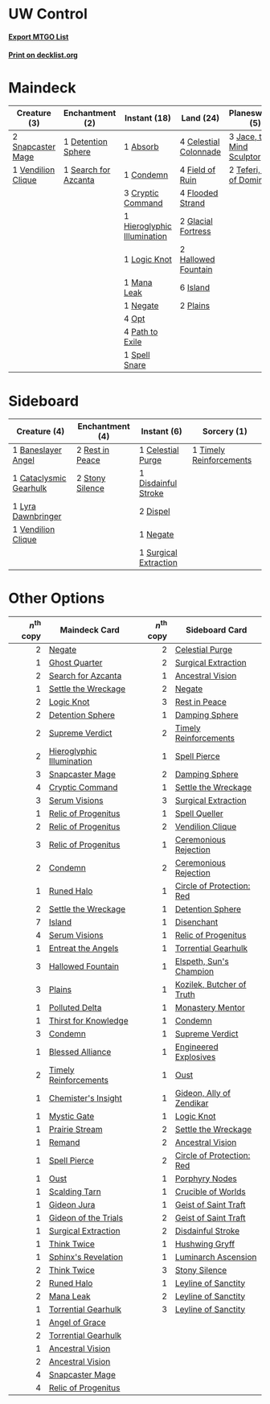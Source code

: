 # UW Control

#### [Export MTGO List](../collection/UW%20Control/UW%20Control.txt)
#### [Print on decklist.org](http://decklist.org/?deckmain=1%09Absorb%0A4%09Celestial%20Colonnade%0A1%09Condemn%0A3%09Cryptic%20Command%0A1%09Detention%20Sphere%0A4%09Field%20of%20Ruin%0A4%09Flooded%20Strand%0A2%09Glacial%20Fortress%0A2%09Hallowed%20Fountain%0A1%09Hieroglyphic%20Illumination%0A6%09Island%0A3%09Jace,%20the%20Mind%20Sculptor%0A1%09Logic%20Knot%0A1%09Mana%20Leak%0A1%09Negate%0A4%09Opt%0A4%09Path%20to%20Exile%0A2%09Plains%0A1%09Search%20for%20Azcanta%0A2%09Serum%20Visions%0A2%09Snapcaster%20Mage%0A1%09Spell%20Snare%0A1%09Supreme%20Verdict%0A2%09Teferi,%20Hero%20of%20Dominaria%0A4%09Terminus%0A1%09Timely%20Reinforcements%0A1%09Vendilion%20Clique&deckside=1%09Baneslayer%20Angel%0A1%09Cataclysmic%20Gearhulk%0A1%09Celestial%20Purge%0A1%09Disdainful%20Stroke%0A2%09Dispel%0A1%09Lyra%20Dawnbringer%0A1%09Negate%0A2%09Rest%20in%20Peace%0A2%09Stony%20Silence%0A1%09Surgical%20Extraction%0A1%09Timely%20Reinforcements%0A1%09Vendilion%20Clique)
# Maindeck

|                                        Creature (3)                                         |                                        Enchantment (2)                                        |                                             Instant (18)                                             |                                           Land (24)                                            |                                           Planeswalker (5)                                           |                                           Sorcery (8)                                            |
|---------------------------------------------------------------------------------------------|-----------------------------------------------------------------------------------------------|------------------------------------------------------------------------------------------------------|------------------------------------------------------------------------------------------------|------------------------------------------------------------------------------------------------------|--------------------------------------------------------------------------------------------------|
|2 [Snapcaster Mage](http://gatherer.wizards.com/Pages/Card/Details.aspx?multiverseid=227676) |1 [Detention Sphere](http://gatherer.wizards.com/Pages/Card/Details.aspx?multiverseid=270356)  |1 [Absorb](http://gatherer.wizards.com/Pages/Card/Details.aspx?multiverseid=23155)                    |4 [Celestial Colonnade](http://gatherer.wizards.com/Pages/Card/Details.aspx?multiverseid=457137)|3 [Jace, the Mind Sculptor](http://gatherer.wizards.com/Pages/Card/Details.aspx?multiverseid=442051)  |2 [Serum Visions](http://gatherer.wizards.com/Pages/Card/Details.aspx?multiverseid=50145)         |
|1 [Vendilion Clique](http://gatherer.wizards.com/Pages/Card/Details.aspx?multiverseid=442065)|1 [Search for Azcanta](http://gatherer.wizards.com/Pages/Card/Details.aspx?multiverseid=435226)|1 [Condemn](http://gatherer.wizards.com/Pages/Card/Details.aspx?multiverseid=130528)                  |4 [Field of Ruin](http://gatherer.wizards.com/Pages/Card/Details.aspx?multiverseid=435415)      |2 [Teferi, Hero of Dominaria](http://gatherer.wizards.com/Pages/Card/Details.aspx?multiverseid=443095)|1 [Supreme Verdict](http://gatherer.wizards.com/Pages/Card/Details.aspx?multiverseid=438776)      |
|                                                                                             |                                                                                               |3 [Cryptic Command](http://gatherer.wizards.com/Pages/Card/Details.aspx?multiverseid=438614)          |4 [Flooded Strand](http://gatherer.wizards.com/Pages/Card/Details.aspx?multiverseid=405098)     |                                                                                                      |4 [Terminus](http://gatherer.wizards.com/Pages/Card/Details.aspx?multiverseid=262703)             |
|                                                                                             |                                                                                               |1 [Hieroglyphic Illumination](http://gatherer.wizards.com/Pages/Card/Details.aspx?multiverseid=426759)|2 [Glacial Fortress](http://gatherer.wizards.com/Pages/Card/Details.aspx?multiverseid=190562)   |                                                                                                      |1 [Timely Reinforcements](http://gatherer.wizards.com/Pages/Card/Details.aspx?multiverseid=220074)|
|                                                                                             |                                                                                               |1 [Logic Knot](http://gatherer.wizards.com/Pages/Card/Details.aspx?multiverseid=126151)               |2 [Hallowed Fountain](http://gatherer.wizards.com/Pages/Card/Details.aspx?multiverseid=97071)   |                                                                                                      |                                                                                                  |
|                                                                                             |                                                                                               |1 [Mana Leak](http://gatherer.wizards.com/Pages/Card/Details.aspx?multiverseid=45242)                 |6 [Island](http://gatherer.wizards.com/Pages/Card/Details.aspx?multiverseid=439857)             |                                                                                                      |                                                                                                  |
|                                                                                             |                                                                                               |1 [Negate](http://gatherer.wizards.com/Pages/Card/Details.aspx?multiverseid=423707)                   |2 [Plains](http://gatherer.wizards.com/Pages/Card/Details.aspx?multiverseid=439856)             |                                                                                                      |                                                                                                  |
|                                                                                             |                                                                                               |4 [Opt](http://gatherer.wizards.com/Pages/Card/Details.aspx?multiverseid=442948)                      |                                                                                                |                                                                                                      |                                                                                                  |
|                                                                                             |                                                                                               |4 [Path to Exile](http://gatherer.wizards.com/Pages/Card/Details.aspx?multiverseid=220511)            |                                                                                                |                                                                                                      |                                                                                                  |
|                                                                                             |                                                                                               |1 [Spell Snare](http://gatherer.wizards.com/Pages/Card/Details.aspx?multiverseid=446100)              |                                                                                                |                                                                                                      |                                                                                                  |


# Sideboard

|                                          Creature (4)                                           |                                     Enchantment (4)                                      |                                          Instant (6)                                           |                                           Sorcery (1)                                            |
|-------------------------------------------------------------------------------------------------|------------------------------------------------------------------------------------------|------------------------------------------------------------------------------------------------|--------------------------------------------------------------------------------------------------|
|1 [Baneslayer Angel](http://gatherer.wizards.com/Pages/Card/Details.aspx?multiverseid=191065)    |2 [Rest in Peace](http://gatherer.wizards.com/Pages/Card/Details.aspx?multiverseid=442021)|1 [Celestial Purge](http://gatherer.wizards.com/Pages/Card/Details.aspx?multiverseid=183055)    |1 [Timely Reinforcements](http://gatherer.wizards.com/Pages/Card/Details.aspx?multiverseid=220074)|
|1 [Cataclysmic Gearhulk](http://gatherer.wizards.com/Pages/Card/Details.aspx?multiverseid=417582)|2 [Stony Silence](http://gatherer.wizards.com/Pages/Card/Details.aspx?multiverseid=247425)|1 [Disdainful Stroke](http://gatherer.wizards.com/Pages/Card/Details.aspx?multiverseid=420705)  |                                                                                                  |
|1 [Lyra Dawnbringer](http://gatherer.wizards.com/Pages/Card/Details.aspx?multiverseid=442914)    |                                                                                          |2 [Dispel](http://gatherer.wizards.com/Pages/Card/Details.aspx?multiverseid=401858)             |                                                                                                  |
|1 [Vendilion Clique](http://gatherer.wizards.com/Pages/Card/Details.aspx?multiverseid=442065)    |                                                                                          |1 [Negate](http://gatherer.wizards.com/Pages/Card/Details.aspx?multiverseid=423707)             |                                                                                                  |
|                                                                                                 |                                                                                          |1 [Surgical Extraction](http://gatherer.wizards.com/Pages/Card/Details.aspx?multiverseid=397706)|                                                                                                  |


# Other Options

|*n*<sup>th</sup> copy|                                           Maindeck Card                                            |*n*<sup>th</sup> copy|                                           Sideboard Card                                           |
|--------------------:|----------------------------------------------------------------------------------------------------|--------------------:|----------------------------------------------------------------------------------------------------|
|                    2|[Negate](http://gatherer.wizards.com/Pages/Card/Details.aspx?multiverseid=423707)                   |                    2|[Celestial Purge](http://gatherer.wizards.com/Pages/Card/Details.aspx?multiverseid=183055)          |
|                    1|[Ghost Quarter](http://gatherer.wizards.com/Pages/Card/Details.aspx?multiverseid=389534)            |                    2|[Surgical Extraction](http://gatherer.wizards.com/Pages/Card/Details.aspx?multiverseid=397706)      |
|                    2|[Search for Azcanta](http://gatherer.wizards.com/Pages/Card/Details.aspx?multiverseid=435226)       |                    1|[Ancestral Vision](http://gatherer.wizards.com/Pages/Card/Details.aspx?multiverseid=189244)         |
|                    1|[Settle the Wreckage](http://gatherer.wizards.com/Pages/Card/Details.aspx?multiverseid=435186)      |                    2|[Negate](http://gatherer.wizards.com/Pages/Card/Details.aspx?multiverseid=423707)                   |
|                    2|[Logic Knot](http://gatherer.wizards.com/Pages/Card/Details.aspx?multiverseid=126151)               |                    3|[Rest in Peace](http://gatherer.wizards.com/Pages/Card/Details.aspx?multiverseid=442021)            |
|                    2|[Detention Sphere](http://gatherer.wizards.com/Pages/Card/Details.aspx?multiverseid=270356)         |                    1|[Damping Sphere](http://gatherer.wizards.com/Pages/Card/Details.aspx?multiverseid=443101)           |
|                    2|[Supreme Verdict](http://gatherer.wizards.com/Pages/Card/Details.aspx?multiverseid=438776)          |                    2|[Timely Reinforcements](http://gatherer.wizards.com/Pages/Card/Details.aspx?multiverseid=220074)    |
|                    2|[Hieroglyphic Illumination](http://gatherer.wizards.com/Pages/Card/Details.aspx?multiverseid=426759)|                    1|[Spell Pierce](http://gatherer.wizards.com/Pages/Card/Details.aspx?multiverseid=425876)             |
|                    3|[Snapcaster Mage](http://gatherer.wizards.com/Pages/Card/Details.aspx?multiverseid=227676)          |                    2|[Damping Sphere](http://gatherer.wizards.com/Pages/Card/Details.aspx?multiverseid=443101)           |
|                    4|[Cryptic Command](http://gatherer.wizards.com/Pages/Card/Details.aspx?multiverseid=438614)          |                    1|[Settle the Wreckage](http://gatherer.wizards.com/Pages/Card/Details.aspx?multiverseid=435186)      |
|                    3|[Serum Visions](http://gatherer.wizards.com/Pages/Card/Details.aspx?multiverseid=50145)             |                    3|[Surgical Extraction](http://gatherer.wizards.com/Pages/Card/Details.aspx?multiverseid=397706)      |
|                    1|[Relic of Progenitus](http://gatherer.wizards.com/Pages/Card/Details.aspx?multiverseid=174824)      |                    1|[Spell Queller](http://gatherer.wizards.com/Pages/Card/Details.aspx?multiverseid=414494)            |
|                    2|[Relic of Progenitus](http://gatherer.wizards.com/Pages/Card/Details.aspx?multiverseid=174824)      |                    2|[Vendilion Clique](http://gatherer.wizards.com/Pages/Card/Details.aspx?multiverseid=442065)         |
|                    3|[Relic of Progenitus](http://gatherer.wizards.com/Pages/Card/Details.aspx?multiverseid=174824)      |                    1|[Ceremonious Rejection](http://gatherer.wizards.com/Pages/Card/Details.aspx?multiverseid=417613)    |
|                    2|[Condemn](http://gatherer.wizards.com/Pages/Card/Details.aspx?multiverseid=130528)                  |                    2|[Ceremonious Rejection](http://gatherer.wizards.com/Pages/Card/Details.aspx?multiverseid=417613)    |
|                    1|[Runed Halo](http://gatherer.wizards.com/Pages/Card/Details.aspx?multiverseid=154005)               |                    1|[Circle of Protection: Red](http://gatherer.wizards.com/Pages/Card/Details.aspx?multiverseid=841)   |
|                    2|[Settle the Wreckage](http://gatherer.wizards.com/Pages/Card/Details.aspx?multiverseid=435186)      |                    1|[Detention Sphere](http://gatherer.wizards.com/Pages/Card/Details.aspx?multiverseid=270356)         |
|                    7|[Island](http://gatherer.wizards.com/Pages/Card/Details.aspx?multiverseid=439857)                   |                    1|[Disenchant](http://gatherer.wizards.com/Pages/Card/Details.aspx?multiverseid=847)                  |
|                    4|[Serum Visions](http://gatherer.wizards.com/Pages/Card/Details.aspx?multiverseid=50145)             |                    1|[Relic of Progenitus](http://gatherer.wizards.com/Pages/Card/Details.aspx?multiverseid=174824)      |
|                    1|[Entreat the Angels](http://gatherer.wizards.com/Pages/Card/Details.aspx?multiverseid=247426)       |                    1|[Torrential Gearhulk](http://gatherer.wizards.com/Pages/Card/Details.aspx?multiverseid=417640)      |
|                    3|[Hallowed Fountain](http://gatherer.wizards.com/Pages/Card/Details.aspx?multiverseid=97071)         |                    1|[Elspeth, Sun's Champion](http://gatherer.wizards.com/Pages/Card/Details.aspx?multiverseid=394361)  |
|                    3|[Plains](http://gatherer.wizards.com/Pages/Card/Details.aspx?multiverseid=439856)                   |                    1|[Kozilek, Butcher of Truth](http://gatherer.wizards.com/Pages/Card/Details.aspx?multiverseid=397668)|
|                    1|[Polluted Delta](http://gatherer.wizards.com/Pages/Card/Details.aspx?multiverseid=405104)           |                    1|[Monastery Mentor](http://gatherer.wizards.com/Pages/Card/Details.aspx?multiverseid=391883)         |
|                    1|[Thirst for Knowledge](http://gatherer.wizards.com/Pages/Card/Details.aspx?multiverseid=451061)     |                    1|[Condemn](http://gatherer.wizards.com/Pages/Card/Details.aspx?multiverseid=130528)                  |
|                    3|[Condemn](http://gatherer.wizards.com/Pages/Card/Details.aspx?multiverseid=130528)                  |                    1|[Supreme Verdict](http://gatherer.wizards.com/Pages/Card/Details.aspx?multiverseid=438776)          |
|                    1|[Blessed Alliance](http://gatherer.wizards.com/Pages/Card/Details.aspx?multiverseid=414302)         |                    1|[Engineered Explosives](http://gatherer.wizards.com/Pages/Card/Details.aspx?multiverseid=50139)     |
|                    2|[Timely Reinforcements](http://gatherer.wizards.com/Pages/Card/Details.aspx?multiverseid=220074)    |                    1|[Oust](http://gatherer.wizards.com/Pages/Card/Details.aspx?multiverseid=401649)                     |
|                    1|[Chemister's Insight](http://gatherer.wizards.com/Pages/Card/Details.aspx?multiverseid=452782)      |                    1|[Gideon, Ally of Zendikar](http://gatherer.wizards.com/Pages/Card/Details.aspx?multiverseid=401897) |
|                    1|[Mystic Gate](http://gatherer.wizards.com/Pages/Card/Details.aspx?multiverseid=409557)              |                    1|[Logic Knot](http://gatherer.wizards.com/Pages/Card/Details.aspx?multiverseid=126151)               |
|                    1|[Prairie Stream](http://gatherer.wizards.com/Pages/Card/Details.aspx?multiverseid=401998)           |                    2|[Settle the Wreckage](http://gatherer.wizards.com/Pages/Card/Details.aspx?multiverseid=435186)      |
|                    1|[Remand](http://gatherer.wizards.com/Pages/Card/Details.aspx?multiverseid=380255)                   |                    2|[Ancestral Vision](http://gatherer.wizards.com/Pages/Card/Details.aspx?multiverseid=189244)         |
|                    1|[Spell Pierce](http://gatherer.wizards.com/Pages/Card/Details.aspx?multiverseid=425876)             |                    2|[Circle of Protection: Red](http://gatherer.wizards.com/Pages/Card/Details.aspx?multiverseid=841)   |
|                    1|[Oust](http://gatherer.wizards.com/Pages/Card/Details.aspx?multiverseid=401649)                     |                    1|[Porphyry Nodes](http://gatherer.wizards.com/Pages/Card/Details.aspx?multiverseid=124470)           |
|                    1|[Scalding Tarn](http://gatherer.wizards.com/Pages/Card/Details.aspx?multiverseid=405107)            |                    1|[Crucible of Worlds](http://gatherer.wizards.com/Pages/Card/Details.aspx?multiverseid=129480)       |
|                    1|[Gideon Jura](http://gatherer.wizards.com/Pages/Card/Details.aspx?multiverseid=430549)              |                    1|[Geist of Saint Traft](http://gatherer.wizards.com/Pages/Card/Details.aspx?multiverseid=409577)     |
|                    1|[Gideon of the Trials](http://gatherer.wizards.com/Pages/Card/Details.aspx?multiverseid=426716)     |                    2|[Geist of Saint Traft](http://gatherer.wizards.com/Pages/Card/Details.aspx?multiverseid=409577)     |
|                    1|[Surgical Extraction](http://gatherer.wizards.com/Pages/Card/Details.aspx?multiverseid=397706)      |                    2|[Disdainful Stroke](http://gatherer.wizards.com/Pages/Card/Details.aspx?multiverseid=420705)        |
|                    1|[Think Twice](http://gatherer.wizards.com/Pages/Card/Details.aspx?multiverseid=230626)              |                    1|[Hushwing Gryff](http://gatherer.wizards.com/Pages/Card/Details.aspx?multiverseid=420685)           |
|                    1|[Sphinx's Revelation](http://gatherer.wizards.com/Pages/Card/Details.aspx?multiverseid=426012)      |                    1|[Luminarch Ascension](http://gatherer.wizards.com/Pages/Card/Details.aspx?multiverseid=442012)      |
|                    2|[Think Twice](http://gatherer.wizards.com/Pages/Card/Details.aspx?multiverseid=230626)              |                    3|[Stony Silence](http://gatherer.wizards.com/Pages/Card/Details.aspx?multiverseid=247425)            |
|                    2|[Runed Halo](http://gatherer.wizards.com/Pages/Card/Details.aspx?multiverseid=154005)               |                    1|[Leyline of Sanctity](http://gatherer.wizards.com/Pages/Card/Details.aspx?multiverseid=204993)      |
|                    2|[Mana Leak](http://gatherer.wizards.com/Pages/Card/Details.aspx?multiverseid=45242)                 |                    2|[Leyline of Sanctity](http://gatherer.wizards.com/Pages/Card/Details.aspx?multiverseid=204993)      |
|                    1|[Torrential Gearhulk](http://gatherer.wizards.com/Pages/Card/Details.aspx?multiverseid=417640)      |                    3|[Leyline of Sanctity](http://gatherer.wizards.com/Pages/Card/Details.aspx?multiverseid=204993)      |
|                    1|[Angel of Grace](http://gatherer.wizards.com/Pages/Card/Details.aspx?multiverseid=457145)           |                     |                                                                                                    |
|                    2|[Torrential Gearhulk](http://gatherer.wizards.com/Pages/Card/Details.aspx?multiverseid=417640)      |                     |                                                                                                    |
|                    1|[Ancestral Vision](http://gatherer.wizards.com/Pages/Card/Details.aspx?multiverseid=189244)         |                     |                                                                                                    |
|                    2|[Ancestral Vision](http://gatherer.wizards.com/Pages/Card/Details.aspx?multiverseid=189244)         |                     |                                                                                                    |
|                    4|[Snapcaster Mage](http://gatherer.wizards.com/Pages/Card/Details.aspx?multiverseid=227676)          |                     |                                                                                                    |
|                    4|[Relic of Progenitus](http://gatherer.wizards.com/Pages/Card/Details.aspx?multiverseid=174824)      |                     |                                                                                                    |


